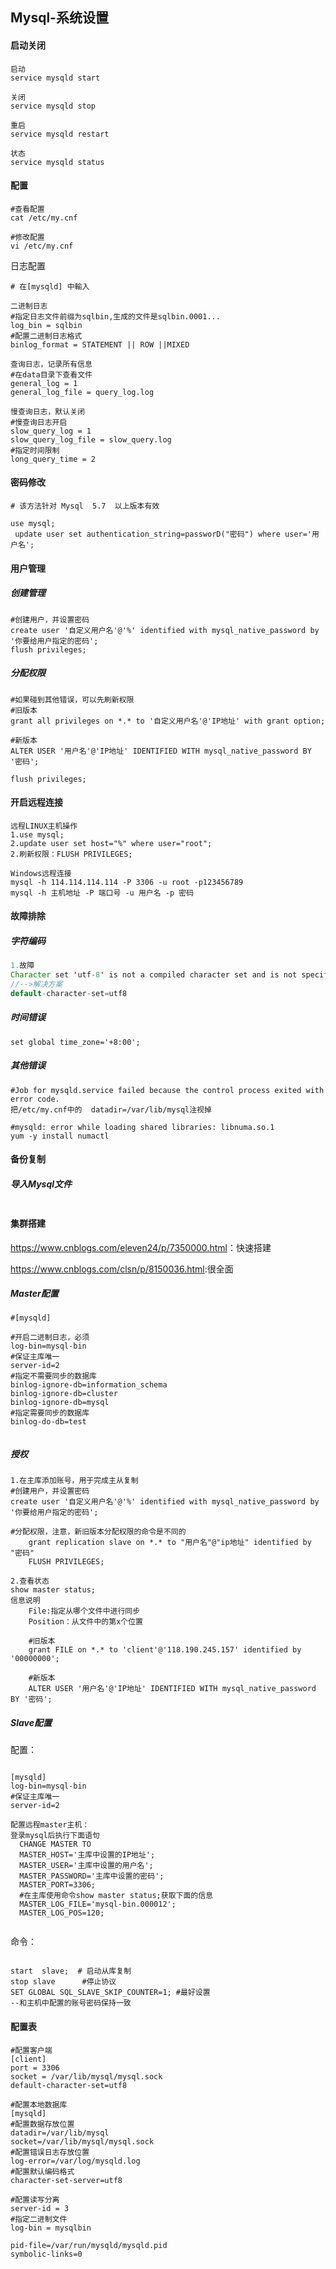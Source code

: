 ## Mysql-系统设置

#### 启动关闭

```
启动
service mysqld start

关闭
service mysqld stop

重启
service mysqld restart

状态
service mysqld status
```

#### 配置

```mysql
#查看配置
cat /etc/my.cnf

#修改配置
vi /etc/my.cnf
```

日志配置

```MYSQL
# 在[mysqld] 中輸入

二进制日志
#指定日志文件前缀为sqlbin,生成的文件是sqlbin.0001...
log_bin = sqlbin
#配置二进制日志格式
binlog_format = STATEMENT || ROW ||MIXED

查询日志，记录所有信息
#在data目录下查看文件
general_log = 1
general_log_file = query_log.log

慢查询日志，默认关闭
#慢查询日志开启
slow_query_log = 1
slow_query_log_file = slow_query.log
#指定时间限制
long_query_time = 2

```

#### 密码修改

```mysql
# 该方法针对	Mysql  5.7	以上版本有效

use mysql;
 update user set authentication_string=passworD("密码") where user='用户名';

```

#### 用户管理

##### 创建管理

```MYSQL
#创建用户，并设置密码
create user '自定义用户名'@'%' identified with mysql_native_password by '你要给用户指定的密码';
flush privileges;
```

##### 分配权限

```MYSQL
#如果碰到其他错误，可以先刷新权限
#旧版本
grant all privileges on *.* to '自定义用户名'@'IP地址' with grant option;

#新版本
ALTER USER '用户名'@'IP地址' IDENTIFIED WITH mysql_native_password BY '密码';

flush privileges;
```



#### 开启远程连接

```
远程LINUX主机操作
1.use mysql;
2.update user set host="%" where user="root";
2.刷新权限：FLUSH PRIVILEGES;

Windows远程连接
mysql -h 114.114.114.114 -P 3306 -u root -p123456789
mysql -h 主机地址 -P 端口号 -u 用户名 -p 密码
```

#### 故障排除

##### 字符编码

```java
1.故障
Character set 'utf-8' is not a compiled character set and is not specified
//-->解决方案
default-character-set=utf8

```

##### 时间错误

```
set global time_zone='+8:00';
```

##### 其他错误

```MYSQL
#Job for mysqld.service failed because the control process exited with error code.
把/etc/my.cnf中的	datadir=/var/lib/mysql注视掉

#mysqld: error while loading shared libraries: libnuma.so.1
yum -y install numactl
```



#### 备份复制



##### 导入Mysql文件

```

```

#### 集群搭建

<https://www.cnblogs.com/eleven24/p/7350000.html>：快速搭建

<https://www.cnblogs.com/clsn/p/8150036.html>:很全面

##### Master配置

```mysql
#[mysqld]

#开启二进制日志，必须
log-bin=mysql-bin
#保证主库唯一
server-id=2
#指定不需要同步的数据库
binlog-ignore-db=information_schema
binlog-ignore-db=cluster
binlog-ignore-db=mysql
#指定需要同步的数据库
binlog-do-db=test


```

##### 授权

```mysql
1.在主库添加账号，用于完成主从复制
#创建用户，并设置密码
create user '自定义用户名'@'%' identified with mysql_native_password by '你要给用户指定的密码';

#分配权限，注意，新旧版本分配权限的命令是不同的
	grant replication slave on *.* to "用户名"@"ip地址" identified by "密码"
	FLUSH PRIVILEGES;

2.查看状态
show master status;
信息说明
	File:指定从哪个文件中进行同步
	Position：从文件中的第x个位置
	
    #旧版本
    grant FILE on *.* to 'client'@'118.190.245.157' identified by '00000000';

    #新版本
    ALTER USER '用户名'@'IP地址' IDENTIFIED WITH mysql_native_password BY '密码';

```

##### Slave配置

配置：

```mysql

[mysqld]
log-bin=mysql-bin
#保证主库唯一
server-id=2

配置远程master主机：
登录mysql后执行下面语句
  CHANGE MASTER TO
  MASTER_HOST='主库中设置的IP地址';
  MASTER_USER='主库中设置的用户名';		
  MASTER_PASSWORD='主库中设置的密码';
  MASTER_PORT=3306;
  #在主库使用命令show master status;获取下面的信息
  MASTER_LOG_FILE='mysql-bin.000012';
  MASTER_LOG_POS=120;
  

```

命令：

```MYSQL

start  slave;  # 启动从库复制
stop slave		#停止协议
SET GLOBAL SQL_SLAVE_SKIP_COUNTER=1; #最好设置
--和主机中配置的账号密码保持一致
```

#### 配置表

```mysql
#配置客户端
[client]
port = 3306
socket = /var/lib/mysql/mysql.sock
default-character-set=utf8

#配置本地数据库
[mysqld]
#配置数据存放位置
datadir=/var/lib/mysql
socket=/var/lib/mysql/mysql.sock
#配置错误日志存放位置
log-error=/var/log/mysqld.log
#配置默认编码格式
character-set-server=utf8

#配置读写分离
server-id = 3
#指定二进制文件
log-bin = mysqlbin

pid-file=/var/run/mysqld/mysqld.pid
symbolic-links=0




```

